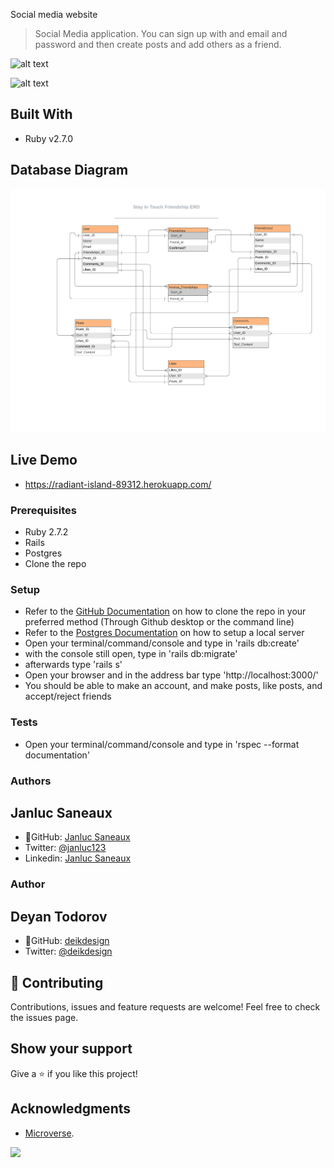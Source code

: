  Social media website

> Social Media application. You can sign up with and email and password and then create posts and add others as a friend.

![alt text](https://imgur.com/Btmh5Ox.jpg "Preview Img")

![alt text](https://imgur.com/lNhUcbU.jpg "Preview Img")


## Built With

- Ruby v2.7.0

## Database Diagram
![screenshot](./docs/StayInTouchERD.png)

## Live Demo
- https://radiant-island-89312.herokuapp.com/

### Prerequisites

- Ruby 2.7.2
- Rails
- Postgres
- Clone the repo

### Setup
- Refer to the [GitHub Documentation](https://docs.github.com/en/github/creating-cloning-and-archiving-repositories/cloning-a-repository) on how to clone the repo in your preferred method (Through Github desktop or the command line)
- Refer to the [Postgres Documentation](https://www.postgresql.org/docs/) on how to setup a local server
- Open your terminal/command/console and type in 'rails db:create'
- with the console still open, type in 'rails db:migrate'
- afterwards type 'rails s'
- Open your browser and in the address bar type 'http://localhost:3000/'
- You should be able to make an account, and make posts, like posts, and accept/reject friends

### Tests
- Open your terminal/command/console and type in 'rspec --format documentation' 

### Authors
## Janluc Saneaux
- 👤GitHub: [Janluc Saneaux](https://github.com/janluc)
- Twitter: [@janluc123](https://twitter.com/janluc123)
- Linkedin: [Janluc Saneaux](https://www.linkedin.com/in/janluc-saneaux-91707a1b4/)

### Author
## Deyan Todorov
- 👤GitHub: [deikdesign](https://github.com/deikdesign/)
- Twitter: [@deikdesign](https://twitter.com/deikdesign)

## 🤝 Contributing

Contributions, issues and feature requests are welcome!
Feel free to check the issues page.

## Show your support

Give a ⭐️ if you like this project!

## Acknowledgments

- [Microverse](https://www.microverse.org/).

![](https://img.shields.io/badge/Microverse-blueviolet)
